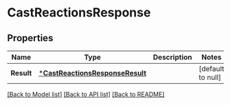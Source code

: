 # CastReactionsResponse

## Properties
Name | Type | Description | Notes
------------ | ------------- | ------------- | -------------
**Result** | [***CastReactionsResponseResult**](CastReactionsResponse_result.md) |  | [default to null]

[[Back to Model list]](../README.md#documentation-for-models) [[Back to API list]](../README.md#documentation-for-api-endpoints) [[Back to README]](../README.md)

